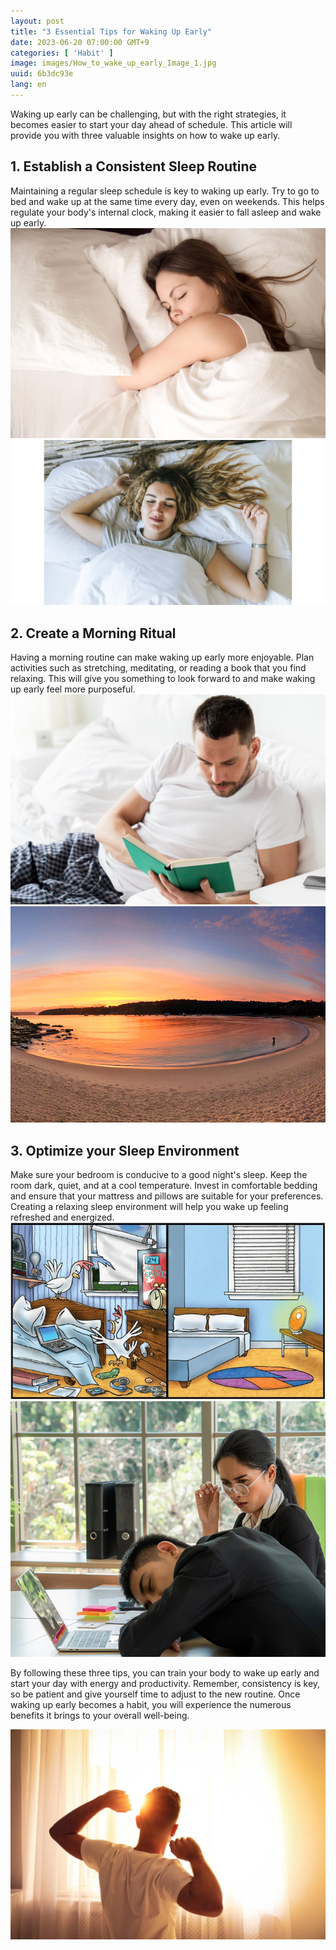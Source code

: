 ```yaml
---
layout: post
title: "3 Essential Tips for Waking Up Early"
date: 2023-06-20 07:00:00 GMT+9
categories: [ 'Habit' ]
image: images/How_to_wake_up_early_Image_1.jpg
uuid: 6b3dc93e
lang: en
---
```


Waking up early can be challenging, but with the right strategies, it becomes easier to start your day ahead of schedule. This article will provide you with three valuable insights on how to wake up early.

## 1. Establish a Consistent Sleep Routine
Maintaining a regular sleep schedule is key to waking up early. Try to go to bed and wake up at the same time every day, even on weekends. This helps regulate your body's internal clock, making it easier to fall asleep and wake up early.
![](images/1._Establish_a_Consistent_Sleep_Routine_Image_1.jpg)
![](images/1._Establish_a_Consistent_Sleep_Routine_Image_2.jpg)

## 2. Create a Morning Ritual
Having a morning routine can make waking up early more enjoyable. Plan activities such as stretching, meditating, or reading a book that you find relaxing. This will give you something to look forward to and make waking up early feel more purposeful.
![](images/2._Create_a_Morning_Ritual_Image_1.jpg)
![](images/2._Create_a_Morning_Ritual_Image_5.jpg)

## 3. Optimize your Sleep Environment
Make sure your bedroom is conducive to a good night's sleep. Keep the room dark, quiet, and at a cool temperature. Invest in comfortable bedding and ensure that your mattress and pillows are suitable for your preferences. Creating a relaxing sleep environment will help you wake up feeling refreshed and energized.
![](images/3._Optimize_your_Sleep_Environment_Image_1.jpg)
![](images/3._Optimize_your_Sleep_Environment_Image_5.jpg)


By following these three tips, you can train your body to wake up early and start your day with energy and productivity. Remember, consistency is key, so be patient and give yourself time to adjust to the new routine. Once waking up early becomes a habit, you will experience the numerous benefits it brings to your overall well-being.

![](images/How_to_wake_up_early_Image_2.jpg)
